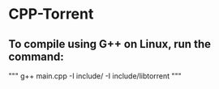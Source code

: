 # CPP-Torrent

## To compile using G++ on Linux, run the command:
"""
g++ main.cpp -I include/ -I include/libtorrent
"""
